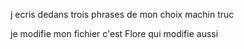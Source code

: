j ecris dedans trois phrases de mon choix machin truc

je modifie mon fichier
c'est Flore qui modifie aussi
